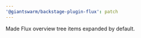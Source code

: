 ```yaml
---
'@giantswarm/backstage-plugin-flux': patch
---
```


Made Flux overview tree items expanded by default.
